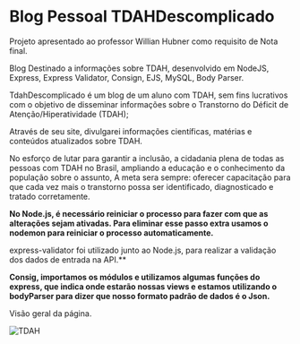 # Blog Pessoal TDAHDescomplicado
Projeto apresentado ao professor Willian Hubner como requisito de Nota final.


Blog Destinado a informações sobre TDAH, desenvolvido em NodeJS, Express, 
Express Validator, Consign, EJS, MySQL, Body Parser.

TdahDescomplicado é um blog de um aluno com TDAH, sem fins lucrativos com o objetivo de disseminar informações sobre o Transtorno do Déficit de Atenção/Hiperatividade (TDAH); 

Através de seu site, divulgarei informações científicas, matérias e conteúdos atualizados sobre TDAH.

No esforço de lutar para garantir a inclusão, a cidadania plena de todas as pessoas com TDAH no Brasil, ampliando a educação e o conhecimento da população sobre o assunto, A meta sera sempre: oferecer capacitação para que cada vez mais o transtorno possa ser identificado, diagnosticado e tratado corretamente.

**No Node.js, é necessário reiniciar o processo para fazer com que as alterações sejam ativadas. Para eliminar esse passo extra usamos o nodemon para reiniciar o processo automaticamente.**

express-validator foi utilizado junto ao Node.js, para realizar a validação dos dados de entrada na API.**

**Consig, importamos os módulos e utilizamos algumas funções do express, que indica onde estarão nossas views e estamos utilizando o bodyParser para dizer que nosso formato padrão de dados é o Json.**



Visão geral da página.

![TDAH](https://user-images.githubusercontent.com/102121949/175672421-8c4ae11d-a602-45c0-a3c2-0d375e107180.png)

